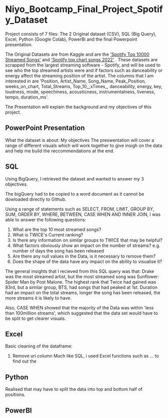 # Niyo_Bootcamp_Final_Project_Spotify_Dataset

Project consists of 7 files: The 2 Original dataset (CSV), SQL (Big Query), Excel, Python (Google Colab), PowerBi and the final Powerpoint presentation.

The Original Datasets are from Kaggle and are the ['Spotify Top 10000 Streamed Songs'](https://www.kaggle.com/datasets/rakkesharv/spotify-top-10000-streamed-songs?datasetId=2777839&sortBy=dateCreated&sort=most-comments) and ['Spotify top chart songs 2022'](https://www.kaggle.com/datasets/sveta151/spotify-top-chart-songs-2022) . These datasets are scrapped from the largest streaming software - Spotify, and will be used to see who the top streamed artists were and if factors such as danceability or energy affect the streaming position of the artist. The columns that I am interested in are 'Position, Artist_Name, Song_Name, Peak_Position, weeks_on_chart, Total_Streams, Top_10__xTimes_, danceability, energy, key, loudness, mode, speechiness, acousticness, instrumentalness, liveness, tempo, duration_ms'.

The Presentation will explain the background and my objectives of this project.

## PowerPoint Presentation
What the dataset is about:
My objectives
The preswentation will cover a range of different visuals which will work together to give insigh on the data and help me build the reccommendations at the end.

## SQL

Using BigQuery, I retrieved the dataset and wanted to answer my 3 objectives.

The bigQuery had to be copied to a word document as it cannot be dowloaded directly to Github.

Using a range of statements such as SELECT, FROM, LIMIT, GROUP BY, SUM, ORDER BY, WHERE, BETWEEN, CASE WHEN AND INNER JOIN, I was able to answer the following questions:
1. What are the top 10 most streamed songs?
2. What is TWICE's Current ranking?
3. Is there any information on similar groups to TWICE that may be helpful?
4. What factors obviously show an impact on the number of streams? e.g. number of days the song has been released
5. Are there any null values in the Data, is it necessary to remove them?
6. Does the shape of the data have any impact on the ability to visualise it?

The general insights that I recieved from this SQL query was that:
Drake was the most streamed artist, but the most streamed song was Sunflower: Spider Man by Post Malone.
The highest rank that Twice had gained was 83rd, but a similar group, BTS, had songs that had peaked at 1st. Duration had an impact on the total streams, longer the song has been released, the more streams it is likely to have.

Also, CASE WHEN showed that the majority of the Data was within 'less than 100million streams', which suggested that the data set would have to be split to get clearer visuals.

## Excel
Basic cleaning of the dataframe:
1. Remove uri column
Much like SQL, i used Excel functions such as ... to find out the 

## Python
Realised that may have to split the data into top and bottom half of positions. 



## PowerBI


